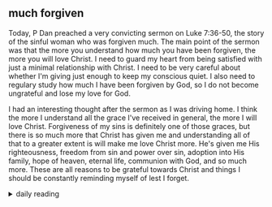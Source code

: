 ## much forgiven

Today, P Dan preached a very convicting sermon on Luke 7:36-50, the story of the sinful woman who was forgiven much. The main point of the sermon was that the more you understand how much you have been forgiven, the more you will love Christ. I need to guard my heart from being satisfied with just a minimal relationship with Christ. I need to be very careful about whether I'm giving just enough to keep my conscious quiet. I also need to regulary study how much I have been forgiven by God, so I do not become ungrateful and lose my love for God.

I had an interesting thought after the sermon as I was driving home. I think the more I understand all the grace I've received in general, the more I will love Christ. Forgiveness of my sins is definitely one of those graces, but there is so much more that Christ has given me and understanding all of that to a greater extent is will make me love Christ more. He's given me His righteousness, freedom from sin and power over sin, adoption into His family, hope of heaven, eternal life, communion with God, and so much more. These are all reasons to be grateful towards Christ and things I should be constantly reminding myself of lest I forget.

<details markdown="1">
<summary>daily reading</summary>

| {{ page.date | date: "%B %-d, %Y" }} |
| :-------------: |
| [Judg. 17; Acts 21; Jer. 30–31; Mark 16]({% link _Bible/Bible-year-1.md %}) |
| [WCF 7.3-7.6; WSC 20; WLC 30-35]({% link _westminster/westminster-month-2.md %}) |
| [The Nicene Creed](https://threeforms.org/the-nicene-creed/) |

</details>